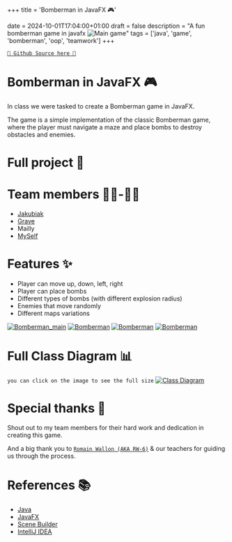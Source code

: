 +++
title = 'Bomberman in JavaFX 🎮'

date = 2024-10-01T17:04:00+01:00
draft = false
description = "A fun bomberman game in javafx ![Main game](/Portfolio/img/bomberman_main.png)"
tags = ['java', 'game', 'bomberman', 'oop', 'teamwork']
+++

[`🐙 Github Source here 🐙`](https://github.com/RealColorDream/bomberman)

# Bomberman in JavaFX 🎮

In class we were tasked to create a Bomberman game in JavaFX.

The game is a simple implementation of the classic Bomberman game, where the player must navigate a maze and place bombs to destroy obstacles and enemies.


# Full project 📝    

# Team members 👨‍💻-👩‍💻
- [Jakubiak](https://github.com/jakubiakfr)
- [Grave](https://github.com/emmagrave)
- Mailly
- [MySelf](https://github.com/RealColorDream)
# Features ✨

- Player can move up, down, left, right
- Player can place bombs
- Different types of bombs (with different explosion radius)
- Enemies that move randomly
- Different maps variations

[![Bomberman_main](/Portfolio/img/bomberman_main.png)](/Portfolio/img/bomberman_main.png)
[![Bomberman](/Portfolio/img/bomberman_explode.png)](/Portfolio/img/bomberman_explode.png)
[![Bomberman](/Portfolio/img/bomberman_bomb.png)](/Portfolio/img/bomberman_bomb.png)
[![Bomberman](/Portfolio/img/bomberman_turtle.png)](/Portfolio/img/bomberman_turtle.png)

# Full Class Diagram 📊
`you can click on the image to see the full size`
[![Class Diagram](/Portfolio/img/class_diagram.png)](/Portfolio/img/class_diagram.png)

# Special thanks 🙏
Shout out to my team members for their hard work and dedication in creating this game.

And a big thank you to [`Romain Wallon (AKA RW-6)`](https://www.cril.univ-artois.fr/~wallon/en/) & our teachers for guiding us through the process.

# References 📚
- [Java](https://www.java.com/)
- [JavaFX](https://openjfx.io/)
- [Scene Builder](https://gluonhq.com/products/scene-builder/)
- [IntelliJ IDEA](https://www.jetbrains.com/idea/)

